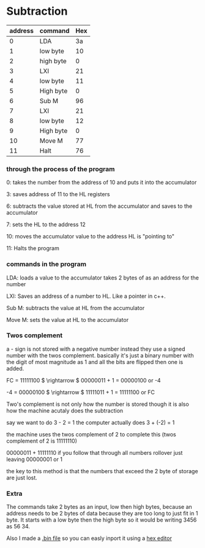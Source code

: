 # Subtraction

| address | command | Hex |
-----|--------|-------
|0|LDA|3a|
|1|low byte|10|
|2|high byte|0|
|3|LXI|21|
|4|low byte|11|
|5|High byte|0|
|6|Sub M|96|
|7|LXI|21|
|8|low byte|12|
|9|High byte|0|
|10|Move M|77|
|11|Halt|76|


### through the process of the program


0: takes the number from the address of 10 and puts it into the accumulator

3: saves address of 11 to the HL registers

6: subtracts the value stored at HL from the accumulator and saves to the accumulator

7: sets the HL to the address 12

10: moves the accumulator value to the address HL is "pointing to"

11: Halts the program


### commands in the program

LDA: loads a value to the accumulator takes 2 bytes of as an address for the number

LXI: Saves an address of a number to HL. Like a pointer in c++.

Sub M: subtracts the value at HL from the accumulator

Move M: sets the value at HL to the accumulator

### Twos complement

a - sign is not stored with a negative number instead they use a signed number with the twos complement.
basically it's just a binary number with the digit of most magnitude as 1 and all the bits are flipped then one is added.

FC = 11111100 $ \rightarrow $ 00000011 + 1 = 00000100 or -4

-4 = 00000100 $ \rightarrow $ 11111011 + 1 = 11111100 or FC

Two's complement is not only how the number is stored though it is also how the machine acutaly does the subtraction

say we want to do 3 - 2 = 1 the computer actually does 3 + (-2) = 1

the machine uses the twos complement of 2 to complete this (twos complement of 2 is 11111110)

00000011 + 11111110 if you follow that through all numbers rollover just leaving 00000001 or 1

the key to this method is that the numbers that exceed the 2 byte of storage are just lost.


### Extra

The commands take 2 bytes as an input, low then high bytes, because an address needs to be 2 bytes of data because they are too long to just fit in 1 byte. It starts with a low byte then the high byte so it would be writing 3456 as 56 34.

Also I made a [.bin file](https://github.com/alexhamill/CSC215/blob/main/binfiles/subtract-V1.bin) so you can easly inport it using a [hex editor](https://hexed.it/)
